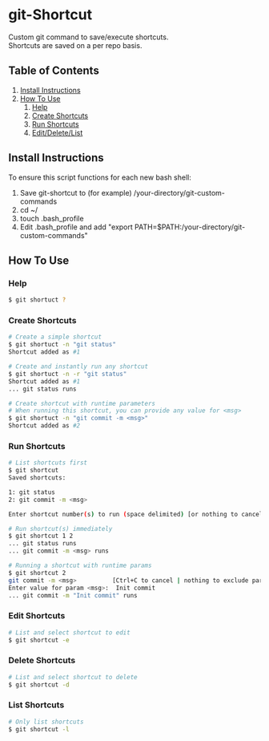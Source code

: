 # git-Shortcut

Custom git command to save/execute shortcuts.<br>
Shortcuts are saved on a per repo basis.

## Table of Contents

1. [Install Instructions](#install-instructions)
2. [How To Use](#how-to-use)
    1. [Help](#help)
    2. [Create Shortcuts](#create-shortcuts)
    3. [Run Shortcuts](#run-shortcuts)
    4. [Edit/Delete/List](#edit-shortcuts)

## Install Instructions

To ensure this script functions for each new bash shell:
1. Save git-shortcut to (for example) /your-directory/git-custom-commands
2. cd ~/
3. touch .bash_profile
4. Edit .bash_profile and add "export PATH=$PATH:/your-directory/git-custom-commands"

## How To Use

### Help
```bash
$ git shortuct ?
```

### Create Shortcuts
```bash
# Create a simple shortcut
$ git shortuct -n "git status"
Shortcut added as #1

# Create and instantly run any shortcut
$ git shortuct -n -r "git status"
Shortcut added as #1
... git status runs

# Create shortcut with runtime parameters
# When running this shortcut, you can provide any value for <msg>
$ git shortuct -n "git commit -m <msg>"
Shortcut added as #2
```

### Run Shortcuts
```bash
# List shortcuts first
$ git shortcut
Saved shortcuts:

1: git status
2: git commit -m <msg>

Enter shortcut number(s) to run (space delimited) [or nothing to cancel]:

# Run shortcut(s) immediately
$ git shortcut 1 2
... git status runs
... git commit -m <msg> runs

# Running a shortcut with runtime params
$ git shortcut 2
git commit -m <msg>          [Ctrl+C to cancel | nothing to exclude param]
Enter value for param <msg>:  Init commit
... git commit -m "Init commit" runs
```

### Edit Shortcuts
```bash
# List and select shortcut to edit
$ git shortcut -e
```

### Delete Shortcuts
```bash
# List and select shortcut to delete
$ git shortcut -d
```

### List Shortcuts
```bash
# Only list shortcuts
$ git shortcut -l
```
